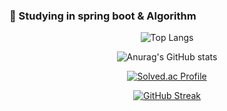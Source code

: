###  🌱 Studying in spring boot & Algorithm
<!-- ![header](https://capsule-render.vercel.app/api?type=Rounded&color=random)-->
<!-- ### Hi, I'm Shim Hun 👋 -->
<!-- ## Features -->
<div align="center">
  
<!-- [![Anurag's GitHub stats](https://github-readme-stats.vercel.app/api?username=SHIMHUN)](https://github.com/anuraghazra/github-readme-stats) -->
![Top Langs](https://github-readme-stats.vercel.app/api/top-langs/?username=SHIMHUN&layout=compact&theme=tokyonight)

![Anurag's GitHub stats](https://github-readme-stats.vercel.app/api?username=SHIMHUN&count_private=true&theme=chartreuse-dark&show_icons=true)

[![Solved.ac Profile](http://mazassumnida.wtf/api/v2/generate_badge?boj=shimhun99)](https://solved.ac/shimhun99/)

[![GitHub Streak](https://streak-stats.demolab.com?user=SHIMHUN&theme=soft-green&border_radius=5&date_format=M%20j%5B%2C%20Y%5D)](https://git.io/streak-stats)

</div>
